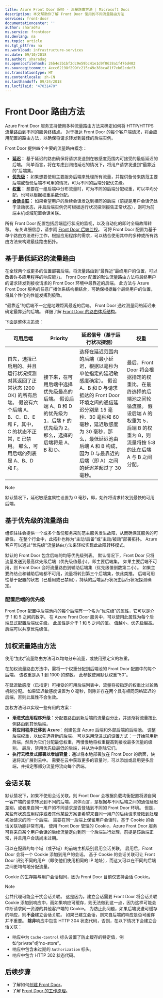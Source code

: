 ```yaml
---
title: Azure Front Door 服务 - 流量路由方法 | Microsoft Docs
description: 本文帮助你了解 Front Door 使用的不同流量路由方法
services: front-door
documentationcenter: ''
author: sharad4u
ms.service: frontdoor
ms.devlang: na
ms.topic: article
ms.tgt_pltfrm: na
ms.workload: infrastructure-services
ms.date: 09/10/2018
ms.author: sharadag
ms.openlocfilehash: 26b4e2b1bf2dc9e59bc41e1d9f0628a1f476d402
ms.sourcegitcommit: 4ecc62198f299fc215c49e38bca81f7eb62cdef3
ms.translationtype: HT
ms.contentlocale: zh-CN
ms.lasthandoff: 09/24/2018
ms.locfileid: "47031470"
---
```

# <a name="front-door-routing-methods"></a>Front Door 路由方法

Azure Front Door 服务支持使用多种流量路由方法来确定如何将 HTTP/HTTPS 流量路由到不同的服务终结点。 对于抵达 Front Door 的每个客户端请求，将会应用配置的路由方法，以确保将请求转发到最佳的后端实例。 

Front Door 提供四个主要的流量路由概念：

* **[延迟](#latency)：** 基于延迟的路由确保将请求发送到在敏感度范围内可接受的最低延迟的后端。 简单而言，将在考虑到网络延迟的情况下，将用户请求发送到“最靠近的”后端集。
* **[优先级](#priority)：** 如果想要使用主要服务后端来处理所有流量，并提供备份来防范主要后端或备份后端不可用的情况，可为不同的后端分配优先级。
* **[权重](#weighted)：** 想要在一组后端中分布流量时，可为不同的后端分配权重，可以平均分配，也可以根据权重系数分配。
* **[会话关联](#sessionaffinity)：** 如果希望用户的后续会话发送到相同的后端（前提是用户会话仍处于活动状态，并且后端实例仍可根据运行状况探测报告正常状态），则可为前端主机或域配置会话关联。 

所有 Front Door 配置包括后端运行状况的监视，以及自动化的即时全局故障转移。 有关详细信息，请参阅 [Front Door 后端监视](front-door-health-probes.md)。 可将 Front Door 配置为基于单个路由方法进行工作，根据应用程序的需求，可以结合使用其中的多种或所有路由方法来构建最佳路由拓扑。

## <a name = "latency"></a>基于最低延迟的流量路由

在全球两个或更多的位置部署后端，将流量路由到“最靠近”最终用户的位置，可以改善许多应用程序的响应能力。 Front Door 配置的默认流量路由方法将最终用户的请求转发到接收请求的 Front Door 环境中最靠近的后端。 此方法与 Azure Front Door 服务的任意广播体系结构相结合，可确保根据每个最终用户的位置，将其个性化的性能发挥到极致。

“最靠近”的后端不一定是地理距离最近的后端。 Front Door 通过测量网络延迟来确定最靠近的后端。 详细了解 [Front Door 的路由体系结构](front-door-routing-architecture.md)。 

下面是整体决策流：

| 可用后端 | Priority | 延迟信号（基于运行状况探测） | 权重 |
|-------------| ----------- | ----------- | ----------- |
| 首先，选择已启用的、并且运行状况探测对其返回了正常状态 (200 OK) 的所有后端。 假设有六个后端 A、B、C、D、E 和 F，其中，C 的状态不正常，E 已禁用。 那么，可用后端的列表是 A、B、D 和 F。  | 接下来，在可用后端中选择优先级最高的后端。 假设后端 A、B 和 D 的优先级为 1，后端 F 的优先级为 2。 那么，选择的后端将是 A、B 和 D。| 选择在延迟范围内的后端（最小延迟，根据以毫秒为单位指定的延迟敏感度确定）。 假设 A、B 和 D 与请求抵达的 Front Door 环境之间的通信延迟分别是 15 毫秒、30 毫秒和 60 毫秒，延迟敏感度为 30 毫秒，那么，最低延迟池由后端 A 和 B 构成，因为 D 与最靠近的后端（即 A）之间的延迟差超过了 30 毫秒。 | 最后，Front Door 将会根据指定的权重比，在最终选择的后端池之间轮循流量。 假设后端 A 的权重为 5，后端 B 的权重为 8，则流量将按 5:8 的比在后端 A 与 B 之间分配。 |

>[!NOTE]
> 默认情况下，延迟敏感度属性设置为 0 毫秒，即，始终将请求转发到最快的可用后端。


## <a name = "priority"></a>基于优先级的流量路由

组织往往会提供一个或多个备份服务来防范主服务发生故障，从而确保其服务的可靠性。 在整个行业中，此拓扑也称为“主动/后备”或“主动/被动”部署拓扑。 Azure 客户可以通过“优先级”流量路由方法来轻松实现此故障转移模式。

默认的 Front Door 包含后端的均等优先级列表。 默认情况下，Front Door 只将流量发送到最高优先级后端（优先级值最小），即主要后端集。 如果主要后端不可用，则 Front Door 会将流量路由到辅助后端集（优先级值倒数第二小）。 如果主要终结点和辅助后端都不可用，流量将转到第三个后端集，依此类推。 后端可用性基于配置的状态（已启用或已禁用），持续的后端运行状况由运行状况探测确定。

### <a name="configuring-priority-for-backends"></a>配置后端的优先级

Front Door 配置中后端池内的每个后端有一个名为“优先级”的属性，它可以是介于 1 和 5 之间的数字。 在 Azure Front Door 服务中，可以使用此属性为每个后端显式配置后端优先级。 此属性是介于 1 和 5 之间的值。 值越小，优先级越高。 后端可以共享优先级值。

## <a name = "weighted"></a>加权流量路由方法
使用“加权”流量路由方法可以均匀分布流量，或使用预定义的权重。

在加权流量路由方法中，需将一个权重分配到后端池的 Front Door 配置中的每个后端。 该权重是从 1 到 1000 的整数。 此参数使用默认权重“50”。

在延迟敏感度（已指定）可接受的可用后端列表中，流量将按指定的权重比以轮循机制分配。 如果延迟敏感度设置为 0 毫秒，则除非存在两个具有相同网络延迟的后端，否则此属性不会生效。 

加权方法可以实现一些有用的方案：

* **渐进式应用程序升级**：分配要路由到新后端的流量百分比，并逐渐将流量按比例路由到其他后端。
* **将应用程序迁移到 Azure**：创建包含 Azure 后端和外部后端的后端池。 调整后端权重，以优先选择新的后端。 可以采用渐进式的设置方式：一开始禁用新后端，然后为它们分配最低权重，再慢慢地将权重提高到接收最多流量的级别。 最后，禁用优先级最低的后端，并从池中删除它们。  
* **执行云喷发式部署以增加容量**：通过将本地部署放在 Front Door 的后面，快速将其扩展到云中。 需要在云中获取更多的容量时，可以添加或启用更多后端，并指定哪部分流量将流向每个后端。

## <a name = "affinity"></a>会话关联
默认情况下，如果不使用会话关联，则 Front Door 会根据负载均衡配置将源自同一客户端的请求转发到不同的后端，具体而言，是根据与不同后端之间的通信延迟差别，或者来自同一用户的不同请求是否登陆到不同的 Front Door 环境。 但是，某些有状态应用程序或者其他某些方案更希望来自同一用户的后续请求登陆到处理初始请求的同一个后端。 需要在同一后端上保留用户会话时，基于 Cookie 的会话关联功能非常有用。 使用 Front Door 管理的 Cookie，Azure Front Door 服务可将来自某个用户会话的后续流量定向到同一个后端进行处理，前提是该后端正常，并且用户会话尚未过期。 

可以在配置的每个域（或子域）的前端主机级别启用会话关联。 启用后，Front Door 会将一个 Cookie 添加到用户的会话。 基于 Cookie 的会话关联可让 Front Door 识别不同的用户（即使他们使用相同的 IP 地址），而这又可以在不同的后端之间更均匀地分配流量。

Cookie 的生存期与用户会话相同，因为 Front Door 目前仅支持会话 Cookie。 

> [!NOTE]
> 公共代理可能会干扰会话关联。 这是因为，建立会话需要 Front Door 将会话关联 Cookie 添加到响应中，而如果响应可缓存，则无法做到这一点，因为这样可能会中断请求同一资源的其他客户端的 Cookie。 为防止此问题，如果后端发送可缓存的响应，则**不会**建立会话关联。 如果已建立会话，则来自后端的响应是否可缓存并不重要。
> **除非**响应中包含 HTTP 304 状态代码，否则，在以下情况下会建立会话关联：
> - 响应中为 ```Cache-Control``` 标头设置了防止缓存的特定值，例如“private”或“no-store”。
> - 响应中包含未过期的 ```Authorization``` 标头。
> - 响应中包含 HTTP 302 状态代码。

## <a name="next-steps"></a>后续步骤

- 了解如何[创建 Front Door](quickstart-create-front-door.md)。
- 了解 [Front Door 的工作原理](front-door-routing-architecture.md)。
